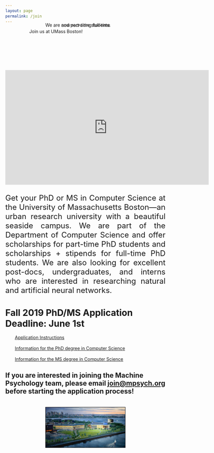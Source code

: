 ```yaml
---
layout: page
permalink: /join
---
```


<span class="teaser" style="left:15%;width:600px;position:relative">Join us at <span class="bluetext">UMass Boston</span>!</span>
<span class="teaser" style="position: relative; float:left; left:25%;margin-top:-20px;">We are now recruiting <span class="bluetext">full-time</span></span>
<span class="teaser" style="position: relative; float:left; left:35%;margin-top:-20px;">and <span class="bluetext">part-time students</span>.</span>

<br><br><br><br><br>

<center>
<iframe class='video' src="https://player.vimeo.com/video/340742794?byline=0&portrait=0&title=0" width="640" height="360" frameborder="0" webkitallowfullscreen mozallowfullscreen allowfullscreen></iframe>
</center>

<p align="justify" style="font-size:24px">
Get your PhD or MS in Computer Science at the <span class="bluetext">University of Massachusetts Boston</span>&mdash;an urban research university with a beautiful seaside campus. We are part of the <span class="bluetext">Department of Computer Science</span> and offer <span class="bluetext">scholarships</span> for part-time PhD students and <span class="bluetext">scholarships + stipends</span> for full-time PhD students. We are also looking for excellent <span class="bluetext">post-docs, undergraduates, and interns</span> who are interested in researching <span class="bluetext">natural</span> and <span class="bluetext">artificial neural networks</span>.
</p>

<h1>Fall 2019 PhD/MS Application Deadline: June 1st</h1>

<a href="https://admissions.umb.edu/graduate-students/apply" class="bluetext" style="margin-left:30px" target="_blank">Application Instructions</a>
<br><br>
<a href="https://www.umb.edu/academics/csm/computer_science/grad/computer_science_phd" style="margin-left:30px" class="bluetext" target="_blank">Information for the PhD degree in Computer Science</a> 
<br><br>
<a href="https://www.umb.edu/academics/csm/computer_science/grad/computer_science_ms" style="margin-left:30px" class="bluetext" target="_blank">Information for the MS degree in Computer Science</a>

<h2>If you are interested in joining the Machine Psychology team, please email <a href="mailto:join@mpsych.org" class="bluetext">join@mpsych.org</a> before starting the application process!</h2>

<center><a href="https://umb.edu" target="_blank"><img src="/gfx/umb.jpg" width="250" style="margin-top:20px;border:solid thin black;"></a></center>